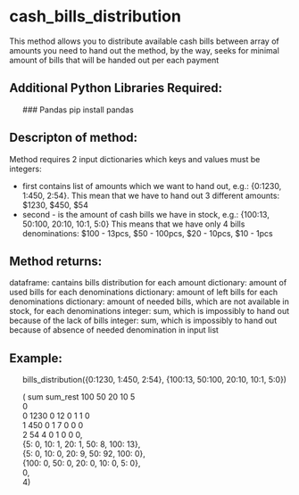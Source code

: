 # cash_bills_distribution
This method allows you to distribute available cash bills between array of amounts you need to hand out
the method, by the way, seeks for minimal amount of bills that will be handed out per each payment

## Additional Python Libraries Required:

<ul>
### Pandas
       pip install pandas
</ul>

## Descripton of method:
Method requires 2 input dictionaries which keys and values must be integers: 
- first contains list of amounts which we want to hand out, e.g.: {0:1230, 1:450, 2:54}.
This mean that we have to hand out 3 different amounts: $1230, $450, $54
- second - is the amount of cash bills we have in stock, e.g.: {100:13, 50:100, 20:10, 10:1, 5:0}
This means that we have only 4 bills denominations: $100 - 13pcs, $50 - 100pcs, $20 - 10pcs, $10 - 1pcs

## Method returns:
dataframe: cantains bills distribution for each amount
dictionary: amount of used bills for each denominations 
dictionary: amount of left bills for each denominations 
dictionary: amount of needed bills, which are not available in stock, for each denominations 
integer: sum, which is impossibly to hand out because of the lack of bills
integer: sum, which is impossibly to hand out because of absence of needed denomination in input list

## Example:
<ul> bills_distribution({0:1230, 1:450, 2:54}, {100:13, 50:100, 20:10, 10:1, 5:0}) </ul>

<ul>
(    sum  sum_rest  100  50  20  10  5<br>
 0                                    <br>
 0  1230         0   12   0   1   1  0<br>
 1   450         0    1   7   0   0  0<br>
 2    54         4    0   1   0   0  0,<br>
 {5: 0, 10: 1, 20: 1, 50: 8, 100: 13},<br>
 {5: 0, 10: 0, 20: 9, 50: 92, 100: 0},<br>
 {100: 0, 50: 0, 20: 0, 10: 0, 5: 0},<br>
 0,<br>
 4)<br>
 </ul>
